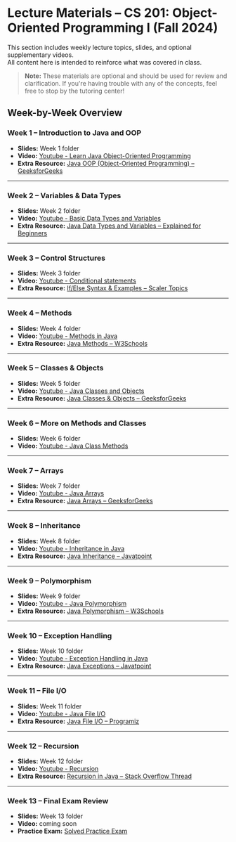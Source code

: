 # Lecture Materials – CS 201: Object-Oriented Programming I (Fall 2024)

This section includes weekly lecture topics, slides, and optional supplementary videos.  
All content here is intended to reinforce what was covered in class.

> **Note:** These materials are optional and should be used for review and clarification. If you're having trouble with any of the concepts, feel free to stop by the tutoring center!



## Week-by-Week Overview

### Week 1 – Introduction to Java and OOP  
- **Slides:** Week 1 folder  
- **Video:** [Youtube - Learn Java Object-Oriented Programming](https://www.youtube.com/watch?v=A74TOX803D0)  
- **Extra Resource:** [Java OOP (Object-Oriented Programming) – GeeksforGeeks](https://www.geeksforgeeks.org/object-oriented-programming-in-java/)

---

### Week 2 – Variables & Data Types  
- **Slides:** Week 2 folder  
- **Video:** [Youtube - Basic Data Types and Variables](https://www.youtube.com/watch?v=xk4_1vDrzzo)  
- **Extra Resource:** [Java Data Types and Variables – Explained for Beginners](https://www.geeksforgeeks.org/data-types-in-java/)

---

### Week 3 – Control Structures  
- **Slides:** Week 3 folder  
- **Video:** [Youtube - Conditional statements](https://www.youtube.com/watch?v=IsLyduxZ9lY)  
- **Extra Resource:** [If/Else Syntax & Examples – Scaler Topics](https://www.scaler.com/topics/java/if-else-in-java/)

---

### Week 4 – Methods  
- **Slides:** Week 4 folder  
- **Video:** [Youtube - Methods in Java](https://www.youtube.com/watch?v=6gbtQkCNnC0)  
- **Extra Resource:** [Java Methods – W3Schools](https://www.w3schools.com/java/java_methods.asp)

---

### Week 5 – Classes & Objects  
- **Slides:** Week 5 folder  
- **Video:** [Youtube - Java Classes and Objects](https://www.youtube.com/watch?v=xo4JtKbkHVI)  
- **Extra Resource:** [Java Classes & Objects – GeeksforGeeks](https://www.geeksforgeeks.org/classes-objects-java/)

---

### Week 6 – More on Methods and Classes  
- **Slides:** Week 6 folder  
- **Video:** [Youtube - Java Class Methods](https://www.youtube.com/watch?v=b2tDsbNrjTQ)

---

### Week 7 – Arrays  
- **Slides:** Week 7 folder  
- **Video:** [Youtube - Java Arrays](https://www.youtube.com/watch?v=K8zQZx1vjJM)  
- **Extra Resource:** [Java Arrays – GeeksforGeeks](https://www.geeksforgeeks.org/arrays-in-java/)

---

### Week 8 – Inheritance  
- **Slides:** Week 8 folder  
- **Video:** [Youtube - Inheritance in Java ](https://www.youtube.com/watch?v=7JbZbamVjNw)  
- **Extra Resource:** [Java Inheritance – Javatpoint](https://www.javatpoint.com/inheritance-in-java)

---

### Week 9 – Polymorphism  
- **Slides:** Week 9 folder  
- **Video:** [Youtube - Java Polymorphism ](https://www.youtube.com/watch?v=6yixmwxzEE8)  
- **Extra Resource:** [Java Polymorphism – W3Schools](https://www.w3schools.com/java/java_polymorphism.asp)

---

### Week 10 – Exception Handling  
- **Slides:** Week 10 folder  
- **Video:** [Youtube - Exception Handling in Java](https://www.youtube.com/watch?v=0bbZsQ9cU1w)  
- **Extra Resource:** [Java Exceptions – Javatpoint](https://www.javatpoint.com/exception-handling-in-java)

---

### Week 11 – File I/O  
- **Slides:** Week 11 folder  
- **Video:** [Youtube - Java File I/O ](https://www.youtube.com/watch?v=LP8pEX1jxoM)  
- **Extra Resource:** [Java File I/O – Programiz](https://www.programiz.com/java-programming/file)

---

### Week 12 – Recursion  
- **Slides:** Week 12 folder  
- **Video:** [Youtube - Recursion](https://www.youtube.com/watch?v=Mv9NEXX1VHc)  
- **Extra Resource:** [Recursion in Java – Stack Overflow Thread](https://stackoverflow.com/questions/26567660/recursion-in-java-conceptual-doubts)

---

### Week 13 – Final Exam Review  
- **Slides:** Week 13 folder  
- **Video:** coming soon
- **Practice Exam:** [Solved Practice Exam](../exams/solved-practice-exam.md)

